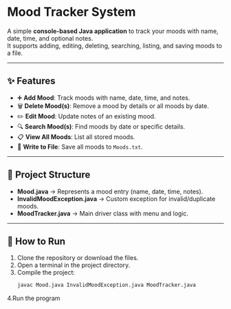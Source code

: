 # Mood Tracker System  

A simple **console-based Java application** to track your moods with name, date, time, and optional notes.  
It supports adding, editing, deleting, searching, listing, and saving moods to a file.  

---

## ✨ Features  
- ➕ **Add Mood**: Track moods with name, date, time, and notes.  
- 🗑️ **Delete Mood(s)**: Remove a mood by details or all moods by date.  
- ✏️ **Edit Mood**: Update notes of an existing mood.  
- 🔍 **Search Mood(s)**: Find moods by date or specific details.  
- 📋 **View All Moods**: List all stored moods.  
- 💾 **Write to File**: Save all moods to `Moods.txt`.  

---

## 📂 Project Structure  
- **Mood.java** → Represents a mood entry (name, date, time, notes).  
- **InvalidMoodException.java** → Custom exception for invalid/duplicate moods.  
- **MoodTracker.java** → Main driver class with menu and logic.  

---

## 🚀 How to Run  
1. Clone the repository or download the files.  
2. Open a terminal in the project directory.  
3. Compile the project:  
   ```bash
   javac Mood.java InvalidMoodException.java MoodTracker.java
4.Run the program
